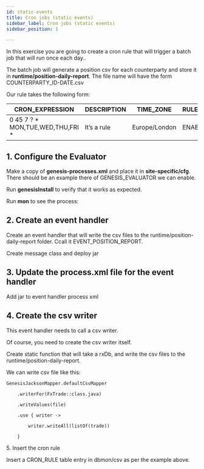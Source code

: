 ```yaml
---
id: static-events
title: Cron jobs (static events)
sidebar_label: Cron jobs (static events)
sidebar_position: 1

---
```

In this exercise you are going to create a cron rule that will trigger a batch job that will run once each day..

The batch job will generate a position csv for each counterparty and store it in **runtime/position-daily-report**. The file name will have the form COUNTERPARTY_ID-DATE.csv

Our rule takes the following form:

| CRON_EXPRESSION | DESCRIPTION | TIME_ZONE | RULE_STATUS | NAME | USER_NAME | PROCESS_NAME | MESSAGE_TYPE | RESULT_EXPRESSION |
| --- | --- | --- | --- | --- | --- | --- | --- | --- |
| 0 45 7 ? * MON,TUE,WED,THU,FRI * | It’s a rule | Europe/London | ENABLED | A rule | JohnDoe | TRADING_APP_EVENTHANDLER | EVENT_POSITION_REPORT |  |

## 1. Configure the Evaluator 

Make a copy of **genesis-processes.xml** and place it in **site-specific/cfg**. There should be an example there of GENESIS_EVALUATOR we can enable.

Run **genesisInstall** to verify that it works as expected.

Run **mon** to see the process:

## 2. Create an event handler

Create an event handler that will write the csv files to the runtime/position-daily-report folder. Ccall it EVENT_POSITION_REPORT.

Create message class and deploy jar

## 3. Update the process.xml file for the event handler

Add jar to event handler process xml

## 4. Create the csv writer

This event handler needs to call a csv writer. 

Of course, you need to create the  csv writer itself.

Create static function that will take a rxDb, and write the csv files to the runtime/position-daily-report. 

We can write csv file like this:

    GenesisJacksonMapper.defaultCsvMapper 
    
        .writerFor(FxTrade::class.java) 
    
        .writeValues(file) 
    
        .use { writer -> 
    
            writer.writeAll(listOf(trade)) 
    
        } 

5\. Insert the cron rule

Insert a CRON_RULE table entry in dbmon/csv as per the example above.